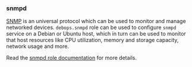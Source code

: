 ### snmpd

[SNMP](https://en.wikipedia.org/wiki/Simple_Network_Management_Protocol)
is an universal protocol which can be used to monitor and manage
networked devices. `debops.snmpd` role can be used to configure `snmpd`
service on a Debian or Ubuntu host, which in turn can be used to monitor
that host resources like CPU utilization, memory and storage capacity,
network usage and more.

Read the [snmpd role documentation](https://docs.debops.org/en/stable-3.2/ansible/roles/snmpd/) for more details.
